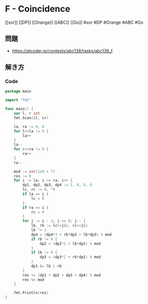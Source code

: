 # F - Coincidence
[[xor]] [[DP]] [[Orange]] [[ABC]] [[Go]]
#xor #DP #Orange #ABC #Go 

## 問題
- https://atcoder.jp/contests/abc138/tasks/abc138_f

## 解き方
### Code
```go
package main

import "fmt"

func main() {
	var l, r int
	fmt.Scan(&l, &r)

	la, ra := 0, 0
	for l>>la != 0 {
		la++
	}
	la--
	for r>>ra != 0 {
		ra++
	}
	ra--

	mod := int(1e9 + 7)
	res := 0
	for i := la; i <= ra; i++ {
		dp1, dp2, dp3, dp4 := 1, 0, 0, 0
		lc, rc := 0, ^0
		if la == i {
			lc = l
		}
		if ra == i {
			rc = r
		}
		for j := i - 1; j >= 0; j-- {
			lb, rb := lc>>j&1, rc>>j&1
			lb ^= 1
			dp4 = (dp4*3 + rb*dp2 + lb*dp3) % mod
			if rb != 0 {
				dp2 = (dp2*2 + lb*dp1) % mod
			}
			if lb != 0 {
				dp3 = (dp3*2 + rb*dp1) % mod
			}
			dp1 &= lb | rb
		}
		res += (dp1 + dp2 + dp3 + dp4) % mod
		res %= mod
	}

	fmt.Println(res)
}
```